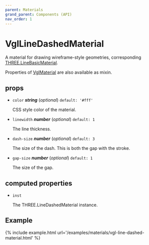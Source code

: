 ```yaml
---
parent: Materials
grand_parent: Components (API)
nav_order: 1
---
```

# VglLineDashedMaterial

A material for drawing wireframe-style geometries,
corresponding [THREE.LineBasicMaterial](https://threejs.org/docs/index.html#api/materials/LineBasicMaterial).

Properties of [VglMaterial](vgl-material) are also available as mixin. 

## props 

- `color` ***string*** (*optional*) `default: '#fff'` 

  CSS style color of the material. 

- `linewidth` ***number*** (*optional*) `default: 1` 

  The line thickness. 

- `dash-size` ***number*** (*optional*) `default: 3` 

  The size of the dash. This is both the gap with the stroke. 

- `gap-size` ***number*** (*optional*) `default: 1` 

  The size of the gap. 

## computed properties 

- `inst` 

  The THREE.LineDashedMaterial instance. 


## Example

{% include example.html url='/examples/materials/vgl-line-dashed-material.html' %}

